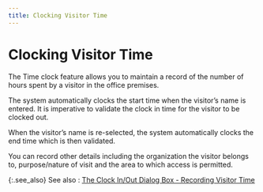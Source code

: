 ```yaml
---
title: Clocking Visitor Time
---
```


# Clocking Visitor Time


The Time clock feature allows you to maintain a record of the number  of hours spent by a visitor in the office premises.


The system automatically clocks the start time when the visitor’s name  is entered. It is imperative to validate the clock in time for the visitor  to be clocked out.


When the visitor’s name is  re-selected, the system automatically clocks the end time which is then  validated.


You can record other details including the organization the visitor  belongs to, purpose/nature of visit and the area to which access is permitted.


{:.see_also}
See also
: [The  Clock In/Out Dialog Box - Recording Visitor Time]({{site.tc_baseurl}}/visitors/clocking-visitor-time/the_clock_in_out_dialog_box_recording_visitors.html)
